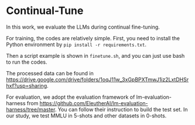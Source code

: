 # Continual-Tune

In this work, we evaluate the LLMs during continual fine-tuning. 

For training, the codes are relatively simple. First, you need to  install the Python environment by ```pip install -r requirements.txt```.

Then a script example is shown in ```finetune.sh```, and you can just use bash to run the codes.

The processed data can be found in https://drive.google.com/drive/folders/1oqJ11w_3xGpBPXTmwJ1iz2LxtDHSrhxf?usp=sharing.

For evaluation, we adopt the evaluation framework of lm-evaluation-harness from https://github.com/EleutherAI/lm-evaluation-harness/tree/master. You can follow their instruction to build the test set. In our study, we test MMLU in 5-shots and other datasets in 0-shots.

